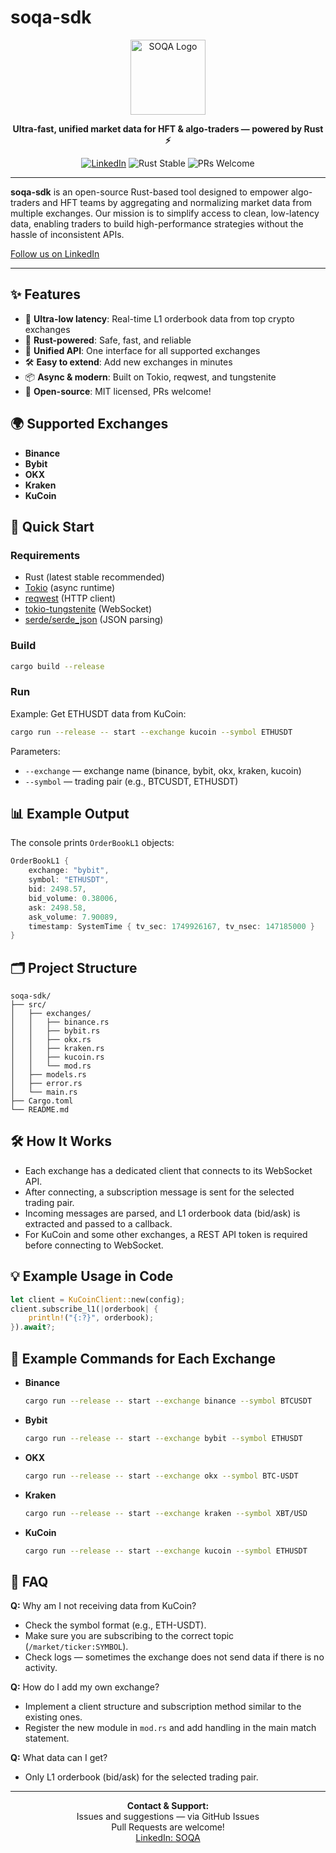 # soqa-sdk

<p align="center">
  <img src="https://i.ibb.co/Kjpt5QWd/2025-06-14-21-32-03.jpg" alt="SOQA Logo" width="120"/>
</p>

<p align="center">
  <b>Ultra-fast, unified market data for HFT & algo-traders — powered by Rust ⚡</b>
</p>

<p align="center">
  <a href="https://www.linkedin.com/company/soqaio"><img src="https://img.shields.io/badge/LinkedIn-SOQA-blue?logo=linkedin" alt="LinkedIn"></a>
  <img src="https://img.shields.io/badge/Rust-stable-orange?logo=rust" alt="Rust Stable">
  <img src="https://img.shields.io/badge/PRs-welcome-brightgreen.svg" alt="PRs Welcome">
</p>

---

**soqa-sdk** is an open-source Rust-based tool designed to empower algo-traders and HFT teams by aggregating and normalizing market data from multiple exchanges. Our mission is to simplify access to clean, low-latency data, enabling traders to build high-performance strategies without the hassle of inconsistent APIs.

[Follow us on LinkedIn](https://www.linkedin.com/company/soqaio)

---

## ✨ Features
- 🚀 **Ultra-low latency**: Real-time L1 orderbook data from top crypto exchanges
- 🦀 **Rust-powered**: Safe, fast, and reliable
- 🔗 **Unified API**: One interface for all supported exchanges
- 🛠️ **Easy to extend**: Add new exchanges in minutes
- 📦 **Async & modern**: Built on Tokio, reqwest, and tungstenite
- 🧩 **Open-source**: MIT licensed, PRs welcome!

## 🌍 Supported Exchanges
- **Binance**
- **Bybit**
- **OKX**
- **Kraken**
- **KuCoin**

## 🚀 Quick Start

### Requirements
- Rust (latest stable recommended)
- [Tokio](https://tokio.rs/) (async runtime)
- [reqwest](https://docs.rs/reqwest/) (HTTP client)
- [tokio-tungstenite](https://docs.rs/tokio-tungstenite/) (WebSocket)
- [serde/serde_json](https://serde.rs/) (JSON parsing)

### Build
```bash
cargo build --release
```

### Run

Example: Get ETHUSDT data from KuCoin:
```bash
cargo run --release -- start --exchange kucoin --symbol ETHUSDT
```

Parameters:
- `--exchange` — exchange name (binance, bybit, okx, kraken, kucoin)
- `--symbol` — trading pair (e.g., BTCUSDT, ETHUSDT)

## 📊 Example Output

The console prints `OrderBookL1` objects:
```rust
OrderBookL1 {
    exchange: "bybit",
    symbol: "ETHUSDT",
    bid: 2498.57,
    bid_volume: 0.38006,
    ask: 2498.58,
    ask_volume: 7.90089,
    timestamp: SystemTime { tv_sec: 1749926167, tv_nsec: 147185000 }
}
```

## 🗂️ Project Structure
```
soqa-sdk/
├── src/
│   ├── exchanges/
│   │   ├── binance.rs
│   │   ├── bybit.rs
│   │   ├── okx.rs
│   │   ├── kraken.rs
│   │   ├── kucoin.rs
│   │   └── mod.rs
│   ├── models.rs
│   ├── error.rs
│   └── main.rs
├── Cargo.toml
└── README.md
```

## 🛠️ How It Works
- Each exchange has a dedicated client that connects to its WebSocket API.
- After connecting, a subscription message is sent for the selected trading pair.
- Incoming messages are parsed, and L1 orderbook data (bid/ask) is extracted and passed to a callback.
- For KuCoin and some other exchanges, a REST API token is required before connecting to WebSocket.

## 💡 Example Usage in Code
```rust
let client = KuCoinClient::new(config);
client.subscribe_l1(|orderbook| {
    println!("{:?}", orderbook);
}).await?;
```

## 🏁 Example Commands for Each Exchange

- **Binance**
  ```bash
  cargo run --release -- start --exchange binance --symbol BTCUSDT
  ```
- **Bybit**
  ```bash
  cargo run --release -- start --exchange bybit --symbol ETHUSDT
  ```
- **OKX**
  ```bash
  cargo run --release -- start --exchange okx --symbol BTC-USDT
  ```
- **Kraken**
  ```bash
  cargo run --release -- start --exchange kraken --symbol XBT/USD
  ```
- **KuCoin**
  ```bash
  cargo run --release -- start --exchange kucoin --symbol ETHUSDT
  ```

## 🤔 FAQ
**Q:** Why am I not receiving data from KuCoin?
- Check the symbol format (e.g., ETH-USDT).
- Make sure you are subscribing to the correct topic (`/market/ticker:SYMBOL`).
- Check logs — sometimes the exchange does not send data if there is no activity.

**Q:** How do I add my own exchange?
- Implement a client structure and subscription method similar to the existing ones.
- Register the new module in `mod.rs` and add handling in the main match statement.

**Q:** What data can I get?
- Only L1 orderbook (bid/ask) for the selected trading pair.

---

<p align="center">
  <b>Contact & Support:</b><br>
  Issues and suggestions — via GitHub Issues<br>
  Pull Requests are welcome!<br>
  <a href="https://www.linkedin.com/company/soqaio">LinkedIn: SOQA</a>
</p> 